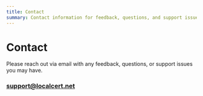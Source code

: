 ```yaml
---
title: Contact
summary: Contact information for feedback, questions, and support issues.
---
```


# Contact

Please reach out via email with any feedback, questions, or support issues you may have.

### [support@localcert.net](mailto:support@localcert.net)
